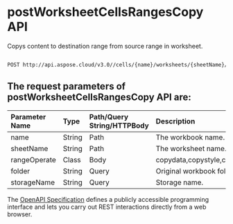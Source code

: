 # **postWorksheetCellsRangesCopy API**

Copys content to destination range from source range in worksheet. 

```bash

POST http://api.aspose.cloud/v3.0//cells/{name}/worksheets/{sheetName}/ranges/copy

```

## The request parameters of **postWorksheetCellsRangesCopy** API are: 

| Parameter Name | Type | Path/Query String/HTTPBody | Description | 
| :- | :- | :- |:- | 
|name|String|Path|The workbook name.|
|sheetName|String|Path|The worksheet name.|
|rangeOperate|Class|Body|copydata,copystyle,copyto,copyvalue|
|folder|String|Query|Original workbook folder.|
|storageName|String|Query|Storage name.|


The [OpenAPI Specification](https://reference.aspose.cloud/cells/#/RangesController/PostWorksheetCellsRangesCopy) defines a publicly accessible programming interface and lets you carry out REST interactions directly from a web browser.
